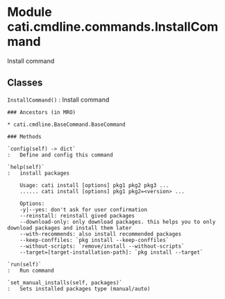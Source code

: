 Module cati.cmdline.commands.InstallCommand
===========================================
Install command

Classes
-------

`InstallCommand()`
:   Install command

    ### Ancestors (in MRO)

    * cati.cmdline.BaseCommand.BaseCommand

    ### Methods

    `config(self) ‑> dict`
    :   Define and config this command

    `help(self)`
    :   install packages
        
        Usage: cati install [options] pkg1 pkg2 pkg3 ...
        ...... cati install [options] pkg1 pkg2=<version> ...
        
        Options:
        -y|--yes: don't ask for user confirmation
        --reinstall: reinstall gived packages
        --download-only: only download packages. this helps you to only download packages and install them later
        --with-recommends: also install recommended packages
        --keep-conffiles: `pkg install --keep-conffiles`
        --without-scripts: `remove/install --without-scripts`
        --target=[target-installation-path]: `pkg install --target`

    `run(self)`
    :   Run command

    `set_manual_installs(self, packages)`
    :   Sets installed packages type (manual/auto)